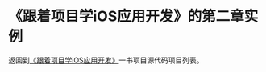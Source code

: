 # 《跟着项目学iOS应用开发》的第二章实例

返回到[《跟着项目学iOS应用开发》](https://github.com/liumingl/iOS-11-Swift-4-Tutorial)一书项目源代码项目列表。
